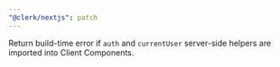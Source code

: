 ```yaml
---
"@clerk/nextjs": patch
---
```


Return build-time error if `auth` and `currentUser` server-side helpers are imported into Client Components.
